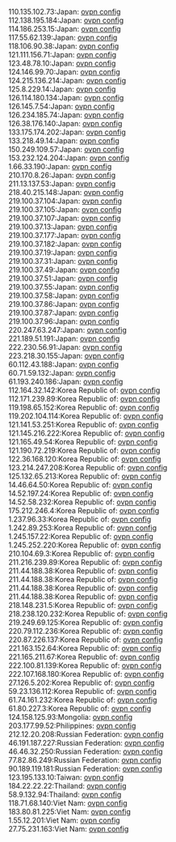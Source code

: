110.135.102.73:Japan: [ovpn config](vpn/110_135_102_73.ovpn)  
112.138.195.184:Japan: [ovpn config](vpn/112_138_195_184.ovpn)  
114.186.253.15:Japan: [ovpn config](vpn/114_186_253_15.ovpn)  
117.55.62.139:Japan: [ovpn config](vpn/117_55_62_139.ovpn)  
118.106.90.38:Japan: [ovpn config](vpn/118_106_90_38.ovpn)  
121.111.156.71:Japan: [ovpn config](vpn/121_111_156_71.ovpn)  
123.48.78.10:Japan: [ovpn config](vpn/123_48_78_10.ovpn)  
124.146.99.70:Japan: [ovpn config](vpn/124_146_99_70.ovpn)  
124.215.136.214:Japan: [ovpn config](vpn/124_215_136_214.ovpn)  
125.8.229.14:Japan: [ovpn config](vpn/125_8_229_14.ovpn)  
126.114.180.134:Japan: [ovpn config](vpn/126_114_180_134.ovpn)  
126.145.7.54:Japan: [ovpn config](vpn/126_145_7_54.ovpn)  
126.234.185.74:Japan: [ovpn config](vpn/126_234_185_74.ovpn)  
126.38.176.140:Japan: [ovpn config](vpn/126_38_176_140.ovpn)  
133.175.174.202:Japan: [ovpn config](vpn/133_175_174_202.ovpn)  
133.218.49.14:Japan: [ovpn config](vpn/133_218_49_14.ovpn)  
150.249.109.57:Japan: [ovpn config](vpn/150_249_109_57.ovpn)  
153.232.124.204:Japan: [ovpn config](vpn/153_232_124_204.ovpn)  
1.66.33.190:Japan: [ovpn config](vpn/1_66_33_190.ovpn)  
210.170.8.26:Japan: [ovpn config](vpn/210_170_8_26.ovpn)  
211.13.137.53:Japan: [ovpn config](vpn/211_13_137_53.ovpn)  
218.40.215.148:Japan: [ovpn config](vpn/218_40_215_148.ovpn)  
219.100.37.104:Japan: [ovpn config](vpn/219_100_37_104.ovpn)  
219.100.37.105:Japan: [ovpn config](vpn/219_100_37_105.ovpn)  
219.100.37.107:Japan: [ovpn config](vpn/219_100_37_107.ovpn)  
219.100.37.13:Japan: [ovpn config](vpn/219_100_37_13.ovpn)  
219.100.37.177:Japan: [ovpn config](vpn/219_100_37_177.ovpn)  
219.100.37.182:Japan: [ovpn config](vpn/219_100_37_182.ovpn)  
219.100.37.19:Japan: [ovpn config](vpn/219_100_37_19.ovpn)  
219.100.37.31:Japan: [ovpn config](vpn/219_100_37_31.ovpn)  
219.100.37.49:Japan: [ovpn config](vpn/219_100_37_49.ovpn)  
219.100.37.51:Japan: [ovpn config](vpn/219_100_37_51.ovpn)  
219.100.37.55:Japan: [ovpn config](vpn/219_100_37_55.ovpn)  
219.100.37.58:Japan: [ovpn config](vpn/219_100_37_58.ovpn)  
219.100.37.86:Japan: [ovpn config](vpn/219_100_37_86.ovpn)  
219.100.37.87:Japan: [ovpn config](vpn/219_100_37_87.ovpn)  
219.100.37.96:Japan: [ovpn config](vpn/219_100_37_96.ovpn)  
220.247.63.247:Japan: [ovpn config](vpn/220_247_63_247.ovpn)  
221.189.51.191:Japan: [ovpn config](vpn/221_189_51_191.ovpn)  
222.230.56.91:Japan: [ovpn config](vpn/222_230_56_91.ovpn)  
223.218.30.155:Japan: [ovpn config](vpn/223_218_30_155.ovpn)  
60.112.43.188:Japan: [ovpn config](vpn/60_112_43_188.ovpn)  
60.71.59.132:Japan: [ovpn config](vpn/60_71_59_132.ovpn)  
61.193.240.186:Japan: [ovpn config](vpn/61_193_240_186.ovpn)  
112.164.32.142:Korea Republic of: [ovpn config](vpn/112_164_32_142.ovpn)  
112.171.239.89:Korea Republic of: [ovpn config](vpn/112_171_239_89.ovpn)  
119.198.65.152:Korea Republic of: [ovpn config](vpn/119_198_65_152.ovpn)  
119.202.104.114:Korea Republic of: [ovpn config](vpn/119_202_104_114.ovpn)  
121.141.53.251:Korea Republic of: [ovpn config](vpn/121_141_53_251.ovpn)  
121.145.216.222:Korea Republic of: [ovpn config](vpn/121_145_216_222.ovpn)  
121.165.49.54:Korea Republic of: [ovpn config](vpn/121_165_49_54.ovpn)  
121.190.72.219:Korea Republic of: [ovpn config](vpn/121_190_72_219.ovpn)  
122.36.168.120:Korea Republic of: [ovpn config](vpn/122_36_168_120.ovpn)  
123.214.247.208:Korea Republic of: [ovpn config](vpn/123_214_247_208.ovpn)  
125.132.65.213:Korea Republic of: [ovpn config](vpn/125_132_65_213.ovpn)  
14.46.64.50:Korea Republic of: [ovpn config](vpn/14_46_64_50.ovpn)  
14.52.197.24:Korea Republic of: [ovpn config](vpn/14_52_197_24.ovpn)  
14.52.58.232:Korea Republic of: [ovpn config](vpn/14_52_58_232.ovpn)  
175.212.246.4:Korea Republic of: [ovpn config](vpn/175_212_246_4.ovpn)  
1.237.96.33:Korea Republic of: [ovpn config](vpn/1_237_96_33.ovpn)  
1.242.89.253:Korea Republic of: [ovpn config](vpn/1_242_89_253.ovpn)  
1.245.157.22:Korea Republic of: [ovpn config](vpn/1_245_157_22.ovpn)  
1.245.252.220:Korea Republic of: [ovpn config](vpn/1_245_252_220.ovpn)  
210.104.69.3:Korea Republic of: [ovpn config](vpn/210_104_69_3.ovpn)  
211.216.239.89:Korea Republic of: [ovpn config](vpn/211_216_239_89.ovpn)  
211.44.188.38:Korea Republic of: [ovpn config](vpn/211_44_188_38.ovpn)  
211.44.188.38:Korea Republic of: [ovpn config](vpn/211_44_188_38.ovpn)  
211.44.188.38:Korea Republic of: [ovpn config](vpn/211_44_188_38.ovpn)  
211.44.188.38:Korea Republic of: [ovpn config](vpn/211_44_188_38.ovpn)  
218.148.231.5:Korea Republic of: [ovpn config](vpn/218_148_231_5.ovpn)  
218.238.120.232:Korea Republic of: [ovpn config](vpn/218_238_120_232.ovpn)  
219.249.69.125:Korea Republic of: [ovpn config](vpn/219_249_69_125.ovpn)  
220.79.112.236:Korea Republic of: [ovpn config](vpn/220_79_112_236.ovpn)  
220.87.226.137:Korea Republic of: [ovpn config](vpn/220_87_226_137.ovpn)  
221.163.152.64:Korea Republic of: [ovpn config](vpn/221_163_152_64.ovpn)  
221.165.211.67:Korea Republic of: [ovpn config](vpn/221_165_211_67.ovpn)  
222.100.81.139:Korea Republic of: [ovpn config](vpn/222_100_81_139.ovpn)  
222.107.168.180:Korea Republic of: [ovpn config](vpn/222_107_168_180.ovpn)  
27.126.5.202:Korea Republic of: [ovpn config](vpn/27_126_5_202.ovpn)  
59.23.136.112:Korea Republic of: [ovpn config](vpn/59_23_136_112.ovpn)  
61.74.161.232:Korea Republic of: [ovpn config](vpn/61_74_161_232.ovpn)  
61.80.227.3:Korea Republic of: [ovpn config](vpn/61_80_227_3.ovpn)  
124.158.125.93:Mongolia: [ovpn config](vpn/124_158_125_93.ovpn)  
203.177.99.52:Philippines: [ovpn config](vpn/203_177_99_52.ovpn)  
212.12.20.208:Russian Federation: [ovpn config](vpn/212_12_20_208.ovpn)  
46.191.187.227:Russian Federation: [ovpn config](vpn/46_191_187_227.ovpn)  
46.46.32.250:Russian Federation: [ovpn config](vpn/46_46_32_250.ovpn)  
77.82.86.249:Russian Federation: [ovpn config](vpn/77_82_86_249.ovpn)  
90.189.119.181:Russian Federation: [ovpn config](vpn/90_189_119_181.ovpn)  
123.195.133.10:Taiwan: [ovpn config](vpn/123_195_133_10.ovpn)  
184.22.22.22:Thailand: [ovpn config](vpn/184_22_22_22.ovpn)  
58.9.132.94:Thailand: [ovpn config](vpn/58_9_132_94.ovpn)  
118.71.68.140:Viet Nam: [ovpn config](vpn/118_71_68_140.ovpn)  
183.80.81.225:Viet Nam: [ovpn config](vpn/183_80_81_225.ovpn)  
1.55.12.201:Viet Nam: [ovpn config](vpn/1_55_12_201.ovpn)  
27.75.231.163:Viet Nam: [ovpn config](vpn/27_75_231_163.ovpn)  
